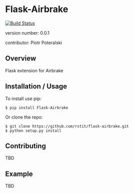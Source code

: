 Flask-Airbrake
===============================
[![Build Status](https://travis-ci.org/rstit/flask-airbrake.svg?branch=master)](https://travis-ci.org/rstit/flask-airbrake)

version number: 0.0.1

contributor: Piotr Poteralski

Overview
--------

Flask extension for Airbrake

Installation / Usage
--------------------

To install use pip:

    $ pip install Flask-Airbrake


Or clone the repo:

    $ git clone https://github.com/rstit/flask-airbrake.git
    $ python setup.py install
    
Contributing
------------

TBD

Example
-------

TBD